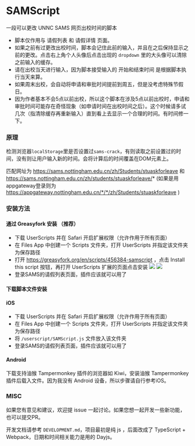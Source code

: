 # SAMScript

一段可以更改 UNNC SAMS 网页出校时间的脚本

- 脚本仅作用与 请假列表 和 请假详情 页面。
- 如果之前有过更改出校时间，脚本会记住此前的输入，并且在之后保持显示之前的更改。点击右上角个人头像后点击出现的 `dropdown` 里的大头像可以清除之前输入的缓存。
- 请在出校当天进行输入，因为脚本接受输入的 开始和结束时间 是根据脚本执行当天来算。
- 如果周末出校，会自动将申请和审批时间提前到周五，但是没考虑特殊节假日。
- 因为作者基本不会5点以前出校，所以这个脚本在涉及5点以前出校时，申请和审批时间可能存在奇怪现象（如申请时间在出校时间之后）。这个时候请多试几次（指清除缓存再重新输入）直到看上去显示一个合理的时间。有时间修一下。

### 原理

检测浏览器`localStorage`里是否设置过`sams-crack`，有则读取之前设置过的时间，没有则让用户输入新的时间。会将计算后的时间覆盖在DOM元素上。


匹配网址为 https://sams.nottingham.edu.cn/zh/Students/stuaskforleave 和 https://sams.nottingham.edu.cn/zh/students/stuaskforleave/* (如果是用appgateway登录则为 https://appgateway.nottingham.edu.cn/*/*/zh/Students/stuaskforleave )


### 安装方法

#### 通过 Greasyfork 安装 （推荐）

- 下载 UserScripts 并在 Safari 开启扩展权限（允许作用于所有页面）
- 在 Files App 中创建一个 Scripts 文件夹，打开 UserScripts 并指定该文件夹为保存路径
- 打开 https://greasyfork.org/en/scripts/456384-samscript ，点击 Install this script 按钮，再打开 UserScripts 扩展的页面点击安装
![](https://imgbed.link/file/10155)
![](https://imgbed.link/file/10154)
- 登录SAMS的请假列表页面，插件应该就可以用了


#### 下载脚本文件安装

#### iOS

- 下载 UserScripts 并在 Safari 开启扩展权限（允许作用于所有页面）
- 在 Files App 中创建一个 Scripts 文件夹，打开 UserScripts 并指定该文件夹为保存路径
- 将 `/userscript/SAMScript.js` 文件放入该文件夹
- 登录SAMS的请假列表页面，插件应该就可以用了


#### Android

下载支持油猴 Tampermonkey 插件的浏览器如 Kiwi，安装油猴 Tampermonkey 插件后载入文件。因为我没有 Android 设备，所以步骤请自行参考iOS。

### MISC 
如果您有意见和建议，欢迎提 issue 一起讨论。如果您想一起开发一些新功能，也可以提交PR。

开发文档请参考 `DEVELOPMENT.md`，项目最初是纯 js ，后面改成了 TypeScript + Webpack，日期和时间相关能力是用的 Dayjs。
